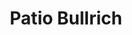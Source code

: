 ---
title: "Patio Bullrich"
url: /ciudad-autonoma-de-buenos-aires/patio-bullrich/
shop: centro comercial
---